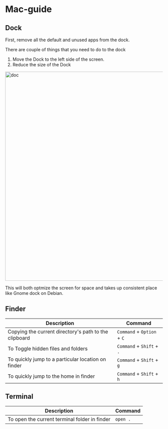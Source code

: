 # Mac-guide

## Dock

First, remove all the default and unused apps from the dock.

There are couple of things that you need to do to the dock

1. Move the Dock to the left side of the screen. 
2. Reduce the size of the Dock

<img width="666" alt="doc" src="https://user-images.githubusercontent.com/1156953/53544929-cd09c180-3b4d-11e9-81c3-864436fccaa9.png">


This will both optmize the screen for space and takes up consistent place like Gnome dock on Debian. 

## Finder

| Description | Command|
|-------------|---------
|Copying the current directory's path to the clipboard| `Command` + `Option` + `C`|  
|To Toggle hidden files and folders| `Command` + `Shift` + `.`|  
|To quickly jump to a particular location on finder| `Command` + `Shift` + `g`|  
|To quickly jump to the home in finder| `Command` + `Shift` + `h`|  


## Terminal
| Description | Command|
|-------------|--------|
|To open the current terminal folder in finder| `open .`|

